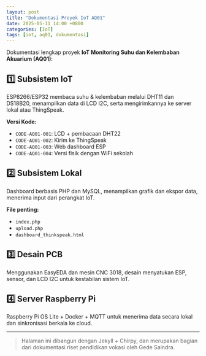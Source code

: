 ```yaml
---
layout: post
title: "Dokumentasi Proyek IoT AQ01"
date: 2025-05-11 14:00 +0800
categories: [IoT]
tags: [iot, aq01, dokumentasi]
---
```


Dokumentasi lengkap proyek **IoT Monitoring Suhu dan Kelembaban Akuarium (AQ01)**:

## 1️⃣ Subsistem IoT

ESP8266/ESP32 membaca suhu & kelembaban melalui DHT11 dan DS18B20, menampilkan data di LCD I2C, serta mengirimkannya ke server lokal atau ThingSpeak.

**Versi Kode:**
- `CODE-AQ01-001`: LCD + pembacaan DHT22
- `CODE-AQ01-002`: Kirim ke ThingSpeak
- `CODE-AQ01-003`: Web dashboard ESP
- `CODE-AQ01-004`: Versi fisik dengan WiFi sekolah

## 2️⃣ Subsistem Lokal

Dashboard berbasis PHP dan MySQL, menampilkan grafik dan ekspor data, menerima input dari perangkat IoT.

**File penting:**
- `index.php`
- `upload.php`
- `dashboard_thinkspeak.html`

## 3️⃣ Desain PCB

Menggunakan EasyEDA dan mesin CNC 3018, desain menyatukan ESP, sensor, dan LCD I2C untuk kestabilan sistem IoT.

## 4️⃣ Server Raspberry Pi

Raspberry Pi OS Lite + Docker + MQTT untuk menerima data secara lokal dan sinkronisasi berkala ke cloud.

---

> Halaman ini dibangun dengan Jekyll + Chirpy, dan merupakan bagian dari dokumentasi riset pendidikan vokasi oleh Gede Saindra.
